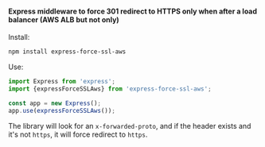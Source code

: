 #### Express middleware to force 301 redirect to HTTPS only when after a load balancer (AWS ALB but not only)

Install:
```sh
npm install express-force-ssl-aws
```

Use:
```js
import Express from 'express';
import {expressForceSSLAws} from 'express-force-ssl-aws';

const app = new Express();
app.use(expressForceSSLAws());
```

The library will look for an `x-forwarded-proto`, and if the header exists and it's not `https`, it will force redirect to `https`.
